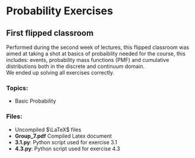 # Probability Exercises
## First flipped classroom
Performed during the second week of lectures, this flipped classroom was aimed at taking a shot at basics of probaiblity needed for the course, this includes: events, probability mass functions (PMF) and cumulative distributions both in the discrete and continuum domain. \
We ended up solving all exercises correctly.

### Topics:
- Basic Probability
### Files:
- Uncompiled $\LaTeX$ files
- **Group_7.pdf** Compiled Latex document
- **3.1.py**: Python script used for exercise 3.1
- **4.3.py**: Python script used for exercise 4.3